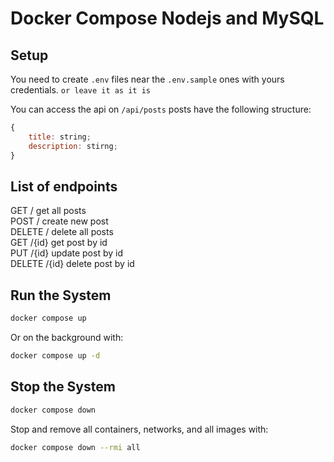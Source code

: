 # Docker Compose Nodejs and MySQL

## Setup
You need to create `.env` files near the `.env.sample` ones with yours credentials.
`or leave it as it is`

You can access the api on `/api/posts`
posts have the following structure:
```js
{
    title: string;
    description: stirng;
}
```
## List of endpoints
GET / get all posts  
POST / create new post  
DELETE / delete all posts  
GET /{id} get post by id  
PUT /{id} update post by id  
DELETE /{id} delete post by id  

## Run the System
```bash
docker compose up
```
Or on the background with:
```bash
docker compose up -d
```

## Stop the System
```bash
docker compose down
```

Stop and remove all containers, networks, and all images with:
```bash
docker compose down --rmi all
```
